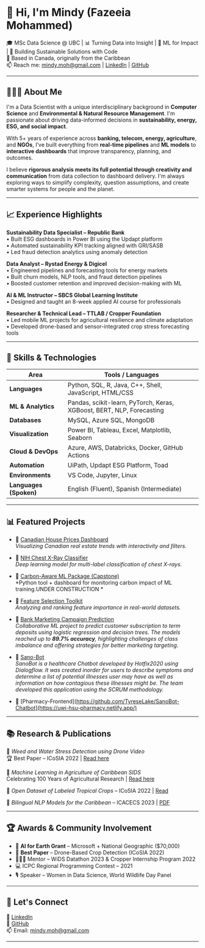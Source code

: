 # 👋 Hi, I'm Mindy (Fazeeia Mohammed)

🎓 MSc Data Science @ UBC | 📊 Turning Data into Insight | 🤖 ML for Impact | 🌱 Building Sustainable Solutions with Code  
📍 Based in Canada, originally from the Caribbean  
📫 Reach me: mindy.moh@gmail.com | [LinkedIn](https://www.linkedin.com/in/fazeeia-mohammed) | [GitHub](https://github.com/mindy001)

---

## 👩🏽‍💻 About Me

I'm a Data Scientist with a unique interdisciplinary background in **Computer Science** and **Environmental & Natural Resource Management**. I'm passionate about driving data-informed decisions in **sustainability, energy, ESG, and social impact**.

With 5+ years of experience across **banking, telecom, energy, agriculture**, and **NGOs**, I’ve built everything from **real-time pipelines** and **ML models** to **interactive dashboards** that improve transparency, planning, and outcomes.

I believe **rigorous analysis meets its full potential through creativity and communication** from data collection to dashboard delivery. I'm always exploring ways to simplify complexity, question assumptions, and create smarter systems for people and the planet.

---

## 📈 Experience Highlights

**Sustainability Data Specialist – Republic Bank**  
• Built ESG dashboards in Power BI using the Updapt platform  
• Automated sustainability KPI tracking aligned with GRI/SASB  
• Led fraud detection analytics using anomaly detection  

**Data Analyst – Rystad Energy & Digicel**  
• Engineered pipelines and forecasting tools for energy markets  
• Built churn models, NLP tools, and fraud detection pipelines  
• Boosted customer retention and improved decision-making with ML  

**AI & ML Instructor – SBCS Global Learning Institute**  
• Designed and taught an 8-week applied AI course for professionals  

**Researcher & Technical Lead – TTLAB / Cropper Foundation**  
• Led mobile ML projects for agricultural resilience and climate adaptation  
• Developed drone-based and sensor-integrated crop stress forecasting tools  

---

## 🧠 Skills & Technologies

| Area            | Tools / Languages |
|-----------------|-------------------|
| **Languages**   | Python, SQL, R, Java, C++, Shell, JavaScript, HTML/CSS |
| **ML & Analytics** | Pandas, scikit-learn, PyTorch, Keras, XGBoost, BERT, NLP, Forecasting |
| **Databases**   | MySQL, Azure SQL, MongoDB |
| **Visualization** | Power BI, Tableau, Excel, Matplotlib, Seaborn |
| **Cloud & DevOps** | Azure, AWS, Databricks, Docker, GitHub Actions |
| **Automation**  | UiPath, Updapt ESG Platform, Toad |
| **Environments** | VS Code, Jupyter, Linux |
| **Languages (Spoken)** | English (Fluent), Spanish (Intermediate) |

---

## 📊 Featured Projects

- 📌 [Canadian House Prices Dashboard](https://canadian-house-prices.onrender.com/)  
  *Visualizing Canadian real estate trends with interactivity and filters.*

- 📌 [NIH Chest X-Ray Classifier](https://github.com/mindy001/NIH-Chest-XRay-Classifier)  
  *Deep learning model for multi-label classification of chest X-rays.*

- 📌 [Carbon-Aware ML Package (Capstone)](https://github.com/mindy001/carbon-aware-ml)  
  *Python tool + dashboard for monitoring carbon impact of ML training.UNDER CONSTRUCTION *

- 📌 [Feature Selection Toolkit](https://github.com/mindy001/FeatureSelection)  
  *Analyzing and ranking feature importance in real-world datasets.*
  
- 📌 [Bank Marketing Campaign Prediction](https://github.com/UBC-MDS/BankMarketingPreditions-)  
  *Collaborative ML project to predict customer subscription to term deposits using logistic regression and decision trees. The models reached up to **89.7% accuracy**, highlighting challenges of class imbalance and offering strategies for better marketing targeting.*
  
- 📌 [Sano-Bot](https://github.com/TyreseLake/SanoBot-Chatbot)  
  *SanoBot is a healthcare Chatbot developed by Hotfix2020 using Dialogflow. It was created inorder for users to describe symptoms and determine a list of potential illnesses user may have as well as information on how contagious these illnesses might be. The team developed this application using the SCRUM methodology.*  

- 📌 [Pharmacy-Frontend](https://github.com/TyreseLake/SanoBot-Chatbot](https://uwi-hsu-pharmacy.netlify.app/)
---

## 📚 Research & Publications

📄 *Weed and Water Stress Detection using Drone Video*  
🏆 Best Paper – ICoSIA 2022 | [Read here](https://www.atlantis-press.com/proceedings/icosia-22)

📄 *Machine Learning in Agriculture of Caribbean SIDS*  
Celebrating 100 Years of Agricultural Research | [Read here](https://online.pubhtml5.com/vilk/tcus/#p=1)

📄 *Open Dataset of Labeled Tropical Crops* – ICoSIA 2022 | [Read](https://www.atlantis-press.com/proceedings/icosia-22)

📄 *Bilingual NLP Models for the Caribbean* – ICACECS 2023 | [PDF](https://lab.tt/wp-content/uploads/2023/12/Bilingual_Dialect-Classification-using_NLP.pdf)

---

## 🏆 Awards & Community Involvement

- 🧠 **AI for Earth Grant** – Microsoft + National Geographic ($70,000)  
- 🏅 **Best Paper** – Drone-Based Crop Detection (ICoSIA 2022)  
- 👩🏽‍🏫 Mentor – WiDS Datathon 2023 & Cropper Internship Program 2022  
- 💻 ICPC Regional Programming Contest – 2021  
- 🎙️ Speaker – Women in Data Science, World Wildlife Day Panel  

---

## 🔗 Let's Connect

💼 [LinkedIn](https://www.linkedin.com/in/fazeeia-mohammed)  
📁 [GitHub](https://github.com/mindy001)  
📫 Email: [mindy.moh@gmail.com](mailto:mindy.moh@gmail.com)

---

